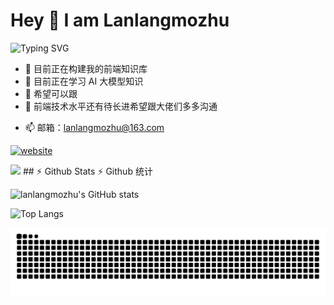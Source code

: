 # Hey 👋 I am Lanlangmozhu

<!--
**lanlangmozhu/lanlangmozhu** is a ✨ _special_ ✨ repository because its `README.md` (this file) appears on your GitHub profile.

Here are some ideas to get you started:


- 🔭 I’m currently working on ...
- 🌱 I’m currently learning ...
- 👯 I’m looking to collaborate on ...
- 🤔 I’m looking for help with ...
- 💬 Ask me about ...
- 📫 How to reach me: ...
- 😄 Pronouns: ...
- ⚡ Fun fact: ...
-->
![Typing SVG](https://readme-typing-svg.demolab.com/?lines=👋Hi+大家好!+我是蓝狼墨竹)
- 🔭 目前正在构建我的前端知识库
- 🌱 目前正在学习 AI 大模型知识
- 👯 希望可以跟
- 🤔 前端技术水平还有待长进希望跟大佬们多多沟通
<!--- 💬  -->
- 📫 邮箱：lanlangmozhu@163.com
<!-- - 😄 Pronouns: ... -->
<!-- - ⚡ Fun fact: ... -->


[![website](https://img.shields.io/badge/Portfolio-lanlangmozhu.com-2648ff?style=flat&logo=google-chrome)](https://lanlangmozhu.com) 


<img src="https://skillicons.dev/icons?i=js,html,css,ts,nodejs,vue,jquery,pinia,sass,pnpm,wordpress,webpack,vite&theme=dark" />
<!-- GitHub 打字特效 -->
<!-- ![Typing SVG](https://readme-typing-svg.demolab.com/?lines=👋Hi+there+!I'm+lanlang+mozhu) -->
## ⚡ Github Stats  ⚡ Github 统计
<!-- GitHub 统计卡片 -->

![lanlangmozhu's GitHub stats](https://github-readme-stats.vercel.app/api?username=lanlangmozhu&theme=blueberry&count_private=true&hide_border=true&line_height=20)

<!-- GitHub 使用语言统计 -->
![Top Langs](https://github-readme-stats.vercel.app/api/top-langs/?username=lanlangmozhu&layout=compact&theme=blueberry&count_private=true&hide_border=true)

<!-- GitHub Gist Pins --> 
<!-- <a href="https://github.com/lanlangmozhu/lanlangmozhu.github.io">
  <img align="center" src="https://github-readme-stats.vercel.app/api/pin/?username=lanlangmozhu&repo=lanlangmozhu.github.io&theme=default" />
<a href="https://github.com/lanlangmozhu/q-utils">
  <img align="center" src="https://github-readme-stats.vercel.app/api/pin/?username=lanlangmozhu&repo=q-utils&theme=default" /> -->
  
<!-- GitHub 资料奖杯 --> 
<!-- [![trophy](https://github-profile-trophy.vercel.app/?username=lanlangmozhu&row=1&margin-w=10&theme=dark_lover)](https://github.com/ryo-ma/github-profile-trophy) -->

<!-- GitHub 徽章 --> 
<!-- <img src="https://img.shields.io/badge/-HTML5-E34F26?style=flat-square&logo=html5&logoColor=white" /> 
<img src="https://img.shields.io/badge/-CSS3-1572B6?style=flat-square&logo=css3" /> 
<img src="https://img.shields.io/badge/-JavaScript-oringe?style=flat-square&logo=javascript" /> -->

<!-- GitHub 访客徽章 --> 
 <!-- ![visitors](https://visitor-badge.glitch.me/badge?page_id=lanlangmozhu.visitor-badge&left_color=green&right_color=red) -->

<!-- GitHub 活动统计图 --> 
<!-- ![lanlangmozhu github activity graph](https://github-readme-activity-graph.vercel.app/graph?username=lanlangmozhu&theme=xcode) -->

<!-- GitHub 修仙系列统计卡片 --> 
<!-- ![lanlangmozhu GitHub stats](https://github-immortality.vercel.app/api?username=lanlangmozhu) -->


<!-- GitHub 连续打卡次数 --> 
<!-- [![GitHub Streak](https://streak-stats.demolab.com?user=lanlangmozhu&theme=dark&locale=zh_Hans&short_numbers=true&date_format=%5BY.%5Dn.j)](https://git.io/streak-stats) -->

<!-- GitHub 社交统计 --> 
<!-- ![csdn](https://stats.justsong.cn/api/csdn?username=lanlangmozhu&cn=true) -->

<!-- GitHub 贪吃蛇 --> 
<picture>
  <source media="(prefers-color-scheme: dark)" srcset="https://raw.githubusercontent.com/lanlangmozhu/lanlangmozhu/output/github-contribution-grid-snake-dark.svg">
  <source media="(prefers-color-scheme: light)" srcset="https://raw.githubusercontent.com/lanlangmozhu/lanlangmozhu/output/github-contribution-grid-snake.svg">
  <img alt="github contribution grid snake animation" src="https://raw.githubusercontent.com/lanlangmozhu/lanlangmozhu/output/github-contribution-grid-snake.svg">
</picture>

<!-- ## Star History -->
<!-- GitHub Star History -->
<!-- [![Star History Chart](https://api.star-history.com/svg?repos=lanlangmozhu/q-utils&type=Date)](https://www.star-history.com/#lanlangmozhu/q-utils&Date) -->

<!-- 博客文章同步  -->
<!-- blog-post-workflow.yml -->
<!-- GitHub  贡献者列表 -->
<!-- ## Contributors -->
<!-- https://allcontributors.org/docs/en/bot/installation -->
<!-- ALL-CONTRIBUTORS-LIST:START - Do not remove or modify this section -->
<!-- prettier-ignore-start -->
<!-- markdownlint-disable -->

<!-- markdownlint-restore -->
<!-- prettier-ignore-end -->

<!-- ALL-CONTRIBUTORS-LIST:END -->
<!-- 
[![All Contributors](https://img.shields.io/github/all-contributors/projectOwner/q-utils?color=ee8449&style=flat-square)](#contributors) -->